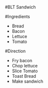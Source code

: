 #BLT Sandwich

#Ingredients
 - Bread
 - Bacon
 - Lettuce
 - Tomato

#Direction
 - Fry bacon
 - Chop lettuce
 - Slice Tomato
 - Toast Bread
 - Make sandwich